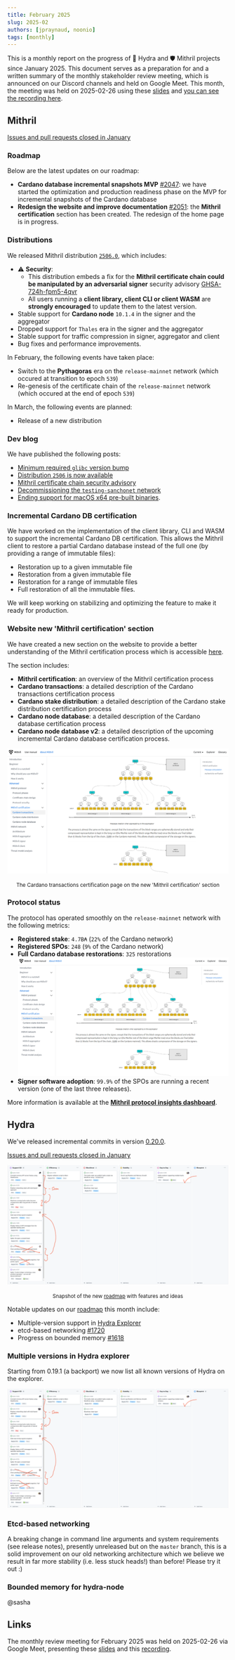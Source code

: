 ```yaml
---
title: February 2025
slug: 2025-02
authors: [jpraynaud, noonio]
tags: [monthly]
---
```


This is a monthly report on the progress of 🐲 Hydra and 🛡 Mithril projects since January 2025. This document serves as a preparation for and a written summary of the monthly stakeholder review meeting, which is announced on our Discord channels and held on Google Meet. This month, the meeting was held on 2025-02-26 using these [slides][slides] and [you can see the recording here][recording].

## Mithril

[Issues and pull requests closed in January](https://github.com/input-output-hk/mithril/issues?q=is%3Aclosed+sort%3Aupdated-desc+closed%3A2025-02-01..2025-02-28)

### Roadmap

Below are the latest updates on our roadmap:

- **Cardano database incremental snapshots MVP** [#2047](https://github.com/input-output-hk/mithril/issues/2047): we have started the optimization and production readiness phase on the MVP for incremental snapshots of the Cardano database
- **Redesign the website and improve documentation** [#2051](https://github.com/input-output-hk/mithril/issues/2051): the **Mithril certification** section has been created. The redesign of the home page is in progress.

### Distributions

We released Mithril distribution [`2506.0`](https://github.com/input-output-hk/mithril/releases/tag/2506.0), which includes:

- ⚠️ **Security**:
  - This distribution embeds a fix for the **Mithril certificate chain could be manipulated by an adversarial signer** security advisory [GHSA-724h-fpm5-4qvr](https://github.com/input-output-hk/mithril/security/advisories/GHSA-724h-fpm5-4qvr)
  - All users running a **client library, client CLI or client WASM** are **strongly encouraged** to update them to the latest version.
- Stable support for **Cardano node** `10.1.4` in the signer and the aggregator
- Dropped support for `Thales` era in the signer and the aggregator
- Stable support for traffic compression in signer, aggregator and client
- Bug fixes and performance improvements.

In February, the following events have taken place:

- Switch to the **Pythagoras** era on the `release-mainnet` network (which occured at transition to epoch `539`)
- Re-genesis of the certificate chain of the `release-mainnet` network (which occured at the end of epoch `539`)

In March, the following events are planned:

- Release of a new distribution

### Dev blog

We have published the following posts:

- [Minimum required `glibc` version bump](https://mithril.network/doc/dev-blog/2025/02/04/glibc-minimum-requirement-change)
- [Distribution `2506` is now available](https://mithril.network/doc/dev-blog/2025/02/14/distribution-2506)
- [Mithril certificate chain security advisory](https://mithril.network/doc/dev-blog/2025/02/14/client-security-advisory)
- [Decommissioning the `testing‑sanchonet` network](https://mithril.network/doc/dev-blog/2025/02/18/testing-sanchonet-decommission)
- [Ending support for macOS x64 pre-built binaries](https://mithril.network/doc/dev-blog/2025/02/18/end-of-support-macos-x64).

### Incremental Cardano DB certification

We have worked on the implementation of the client library, CLI and WASM to support the incremental Cardano DB certification. This allows the Mithril client to restore a partial Cardano database instead of the full one (by providing a range of immutable files):

- Restoration up to a given immutable file
- Restoration from a given immutable file
- Restoration for a range of immutable files
- Full restoration of all the immutable files.

We will keep working on stabilizing and optimizing the feature to make it ready for production.

### Website new 'Mithril certification' section

We have created a new section on the website to provide a better understanding of the Mithril certification process which is accessible [here](https://mithril.network/doc/mithril/advanced/mithril-certification/).

The section includes:

- **Mithril certification**: an overview of the Mithril certification process
- **Cardano transactions**: a detailed description of the Cardano transactions certification process
- **Cardano stake distribution**: a detailed description of the Cardano stake distribution certification process
- **Cardano node database**: a detailed description of the Cardano database certification process
- **Cardano node database v2**: a detailed description of the upcoming incremental Cardano database certification process.

![Mithril certification section on the documentation website](./img/2025-02-mithril-certification-website.png)
<small><center>The Cardano transactions certification page on the new 'Mithril certification' section</center></small>

### Protocol status

The protocol has operated smoothly on the `release-mainnet` network with the following metrics:

- **Registered stake**: `4.7B₳` (`22%` of the Cardano network)
- **Registered SPOs**: `248` (`9%` of the Cardano network)
- **Full Cardano database restorations**: `325` restorations
![Mithril certification section on the documentation website](./img/2025-02-mithril-certification-website.png)
- **Signer software adoption**: `99.9%` of the SPOs are running a recent version (one of the last three releases).

More information is available at the [**Mithril protocol insights dashboard**](https://lookerstudio.google.com/s/mbL23-8gibI).

## Hydra

We've released incremental commits in version
[0.20.0](https://github.com/cardano-scaling/hydra/releases/tag/0.20.0).

[Issues and pull requests closed in January](https://github.com/cardano-scaling/hydra/issues?q=is%3Aclosed+sort%3Aupdated-desc+closed%3A2025-01-01..2025-01-31)

![The roadmap with features and ideas](./img/2025-02-hydra-roadmap.png)
<small><center>Snapshot of the new [roadmap](https://github.com/orgs/cardano-scaling/projects/7/views/1) with features and ideas</center></small>

Notable updates on our [roadmap](https://github.com/orgs/cardano-scaling/projects/7/views/1) this month include:

- Multiple-version support in [Hydra Explorer](http://explorer.hydra.family/)
- etcd-based networking [#1720](https://github.com/cardano-scaling/hydra/issues/1720)
- Progress on bounded memory [#1618](https://github.com/cardano-scaling/hydra/issues/1618)

### Multiple versions in Hydra explorer

Starting from 0.19.1 (a backport) we now list all known versions of Hydra on
the explorer.

![Multiple versions in Hydra](./img/2025-02-hydra-roadmap.png)

### Etcd-based networking

A breaking change in command line arguments and system requirements (see
release notes), presently unreleased but on the `master` branch, this is a
solid improvement on our old networking architecture which we believe we
result in far more stability (i.e. less stuck heads!) than before! Please try
it out :)

### Bounded memory for hydra-node

@sasha

## Links

The monthly review meeting for February 2025 was held on 2025-02-26 via Google Meet,
presenting these [slides][slides] and this [recording][recording].

[slides]: https://docs.google.com/presentation/d/13f3H5QXzagiOB5JIy-7k2eZtsVWHGIo3bnWqMtRtyj0/edit
[recording]: https://drive.google.com/file/d/1WltowNB2APEM-gkS-7JAbYK57MeCkHqL/view
